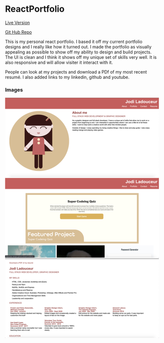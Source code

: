 # ReactPortfolio

[Live Version](https://jojo-designs.github.io/ReactPortfolio/#About)

[Git Hub Repo](https://github.com/JoJo-designs/ReactPortfolio)

This is my personal react portfolio. I based it off my current portfolio designs and I really like how it turned out. I made the portfolio as visually appealing as possible to show off my ability to design and build projects. The UI is clean and I think it shows off my unique set of skills very well. It is also responsive and will allow visiter it interact with it.

People can look at my projects and download a PDf of my most recent resumé. I also added links to my linkedin, github and youtube.

  ### Images
  ![home page](sample/img1.jpg?raw=true "Landing Page")
   ![portfolio](sample/img2.jpg?raw=true "portfolio page")
    ![Resumé](sample/img3.jpg?raw=true "resumé Page")